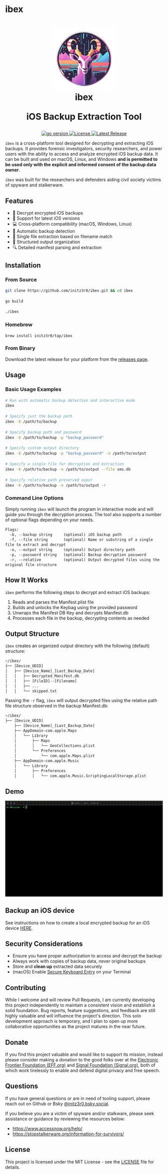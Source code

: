 # ibex

<h1 align="center">
  <img src="assets/logo.png" alt="ibex" width="200px">
  <br>
  ibex

  iOS Backup Extraction Tool
  <br>
</h1>

<p align="center">
  <a href="https://golang.org">
    <img src="https://img.shields.io/badge/Go-1.19+-00ADD8?style=flat-square&logo=go" alt="go version" />
  </a>
  <a href="./LICENSE">
    <img src="https://img.shields.io/badge/license-MIT-blue.svg?style=flat-square" alt="License" />
  </a>
  <a href="https://github.com/initz3r0/ibex/releases/latest">
    <img src="https://img.shields.io/github/v/release/yourusername/ibex?style=flat-square" alt="Latest Release" />
  </a>
</p>

`ibex` is a cross-platform tool designed for decrypting and extracting iOS backups. It provides forensic investigators, security researchers, and power users with the ability to access and analyze encrypted iOS backup data. It can be built and used on macOS, Linux, and Windows **and is permitted to be used only with the explicit and informed consent of the backup data owner**.

`ibex` was built for the researchers and defenders aiding civil society victims of spyware and stalkerware.


## Features

- 🔐 Decrypt encrypted iOS backups
- 📱 Support for latest iOS versions
- 💻 Cross-platform compatibility (macOS, Windows, Linux)
- 🚀 Automatic backup detection
- 🎯 Single file extraction based on filename match
- 📂 Structured output organization
- 🔍 Detailed manifest parsing and extraction

## Installation

### From Source

```bash
git clone https://github.com/initz3r0/ibex.git && cd ibex

go build

./ibex
```

### Homebrew 

```
brew install initz3r0/tap/ibex
```

### From Binary

Download the latest release for your platform from the [releases page](https://github.com/initz3r0/ibex/releases).

## Usage

### Basic Usage Examples

```bash
# Run with automatic backup detection and interactive mode
ibex

# Specify just the backup path
ibex -b /path/to/backup

# Specify backup path and password
ibex -b /path/to/backup -p "backup_password"

# Specify custom output directory
ibex -b /path/to/backup -p "backup_password" -o /path/to/output

# Specify a single file for decryption and extraction
ibex -b /path/to/backup -o /path/to/output --file sms.db

# Specify relative path preserved ouput
ibex -b /path/to/backup -o /path/to/output -r
```

### Command Line Options

Simply running `ibex` will launch the program in interactive mode and will guide you through the decryption process. The tool also supports a number of optional flags depending on your needs.

```
Flags:
  -b, --backup string     (optional) iOS backup path
  -f, --file string       (optional) Name or substring of a single file to extract and decrypt
  -o, --output string     (optional) Output directory path
  -p, --password string   (optional) Backup decryption password
  -r, --relative          (optional) Output decrypted files using the original file structure
```

## How It Works

`ibex` performs the following steps to decrypt and extract iOS backups:

1. Reads and parses the Manifest.plist file
2. Builds and unlocks the Keybag using the provided password
3. Unwraps the Manifest DB Key and decrypts Manifest.db
4. Processes each file in the backup, decrypting contents as needed

## Output Structure

`ibex` creates an organized output directory with the following (default) structure:

```
~/ibex/
├── [Device_UDID]
│   ├── [Device_Name]_[Last_Backup_Date]
│   │   ├── Decrypted_Manifest.db
│   │   ├── [FileID]--[Filename]
│   │   ├── ...
│   │   └── skipped.txt
```

Passing the `-r` flag, `ibex` will output decrypted files using the relative path file structure observed in the backup Manifest.db:

```
~/ibex/
├── [Device_UDID]
    ├── [Device_Name]_[Last_Backup_Date]
    ├── AppDomain-com.apple.Maps
    │   └── Library
    │       ├── Maps
    │       │   └── GeoCollections.plist
    │       └── Preferences
    │           └── com.apple.Maps.plist
    ├── AppDomain-com.apple.Music
    │   └── Library
    │       ├── Preferences
    │       │   └── com.apple.Music.ScriptingLocalStorage.plist
```

## Demo

![](assets/demo.gif)

## Backup an iOS device

See instructions on how to create a local encrypted backup for an iOS device [HERE](docs/backups.md).

## Security Considerations

- Ensure you have proper authorization to access and decrypt the backup
- Always work with copies of backup data, never original backups
- Store and **clean up** extracted data securely
- (macOS) Enable [Secure Keyboard Entry](https://support.apple.com/guide/terminal/use-secure-keyboard-entry-trml109/mac) on your Terminal

## Contributing 

While I welcome and will review Pull Requests, I am currently developing this project independently to maintain a consistent vision and establish a solid foundation. Bug reports, feature suggestions, and feedback are still highly valuable and will influence the project's direction. This solo development approach is temporary, and I plan to open up more collaborative opportunities as the project matures in the near future. 

## Donate

If you find this project valuable and would like to support its mission, instead please consider making a donation to the good folks over at the [Electronic Frontier Foundation (EFF.org)](https://supporters.eff.org/donate) and [Signal Foundation (Signal.org)](https://signal.org/donate/), both of which work tirelessly to enable and defend digital privacy and free speech.


## Questions

If you have general questions or are in need of tooling support, please reach out on Github or Bsky [@initz3r0.bsky.social](https://bsky.app/profile/initz3r0.bsky.social).

If you believe you are a victim of spyware and/or stalkware, please seek assistance or guidance by reviewing the resources below:

- https://www.accessnow.org/help/
- https://stopstalkerware.org/information-for-survivors/

## License

This project is licensed under the MIT License - see the [LICENSE](LICENSE) file for details.


